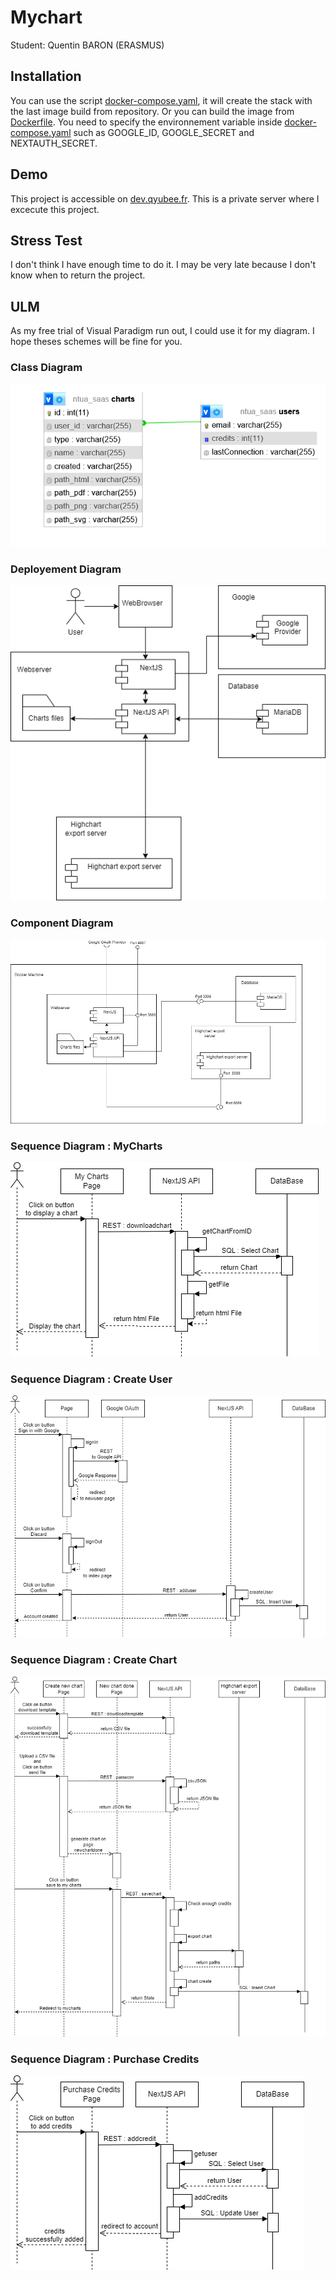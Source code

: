 # Mychart
Student: Quentin BARON (ERASMUS)

## Installation
You can use the script [docker-compose.yaml](./docker-compose.yaml), it will create the stack with the last image build from repository. Or you can build the image from [Dockerfile](./Dockerfile).
You need to specify the environnement variable inside [docker-compose.yaml](./docker-compose.yaml) such as GOOGLE_ID, GOOGLE_SECRET and NEXTAUTH_SECRET.

## Demo
This project is accessible on [dev.qyubee.fr](https://dev.qyubee.fr). This is a private server where I excecute this project.

## Stress Test

I don't think I have enough time to do it. I may be very late because I don't know when to return the project.

## ULM
As my free trial of Visual Paradigm run out, I could use it for my diagram. I hope theses schemes will be fine for you. 
### Class Diagram
![Class Diagram](docs/class_diagram.png)

### Deployement Diagram
![Deployement Diagram](docs/deployement_diagram.png)

### Component Diagram
![Component Diagram](docs/component_diagram.png)

### Sequence Diagram : MyCharts
![sequence diagram My Charts](docs/seq_diagram_My_Charts.png)
### Sequence Diagram : Create User
![sequence diagram Create User](docs/seq_diagram_Create_user.png)

### Sequence Diagram : Create Chart
![sequence diagram Create Chart](docs/seq_diagram_Create_chart.png)
### Sequence Diagram : Purchase Credits
![sequence diagram Purchase Credit](docs/seq_diagram_Purchase_Credit.png)